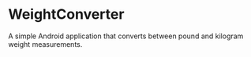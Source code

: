 WeightConverter
===============

A simple Android application that converts between pound and kilogram weight measurements.
